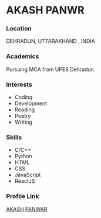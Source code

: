 # AKASH PANWR

### Location

DEHRADUN, UTTARAKHAND , INDIA

### Academics

Pursuing MCA from UPES Dehradun

### Interests

- Coding
- Development
- Reading
- Poetry
- Writing

### Skills

- C/C++
- Python
- HTML
- CSS
- JavaScript
- ReactJS

### Profile Link

[AKASH PANWAR](https://github.com/akshpnwr)
